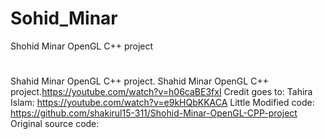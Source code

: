 # Sohid_Minar
Shohid Minar OpenGL C++ project
#


Shahid Minar OpenGL C++ project. Shahid Minar OpenGL C++ project.https://youtube.com/watch?v=h06caBE3fxI
Credit goes to: Tahira Islam: https://youtube.com/watch?v=e9kHQbKKACA
Little Modified code: https://github.com/shakirul15-311/Shohid-Minar-OpenGL-CPP-project
Original source code: 
